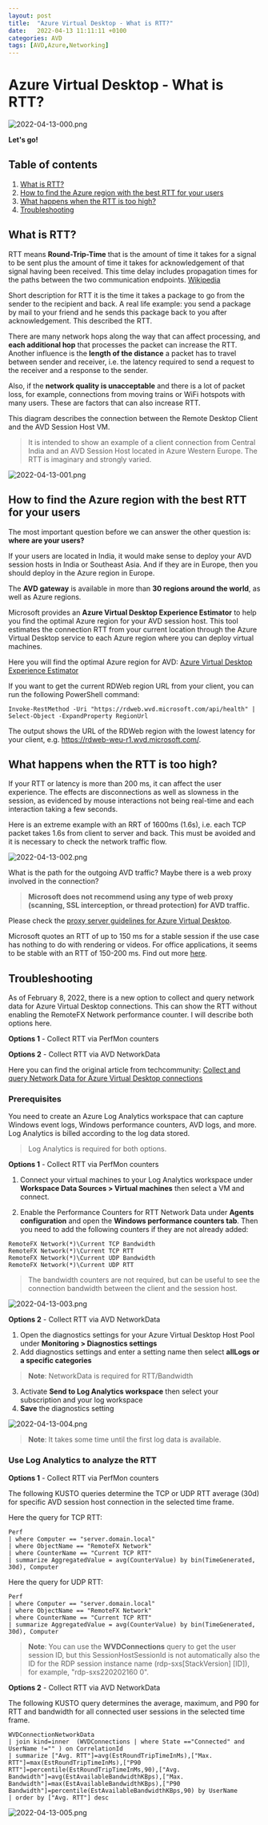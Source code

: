 ```yaml
---
layout: post
title:  "Azure Virtual Desktop - What is RTT?"
date:   2022-04-13 11:11:11 +0100
categories: AVD
tags: [AVD,Azure,Networking]
---
```

# Azure Virtual Desktop - What is RTT?

![2022-04-13-000.png](/assets/img/2022-04-13/2022-04-13-000.png)

**Let's go!**

## Table of contents
1. [What is RTT?](#What-is-RTT)
2. [How to find the Azure region with the best RTT for your users](#How-to-find-the-Azure-region-with-the-best-RTT-for-your-users)
3. [What happens when the RTT is too high?](#What-happens-when-the-RTT-is-too-high)
4. [Troubleshooting](#troubleshooting)


## What is RTT?

RTT means **Round-Trip-Time** that is the amount of time it takes for a signal to be sent plus the amount of time it takes for acknowledgement of that signal having been received. This time delay includes propagation times for the paths between the two communication endpoints. [Wikipedia](https://en.wikipedia.org/wiki/Round-trip_delay)

Short description for RTT it is the time it takes a package to go from the sender to the recipient and back. A real life example: you send a package by mail to your friend and he sends this package back to you after acknowledgement. This described the RTT. 

There are many network hops along the way that can affect processing, and **each additional hop** that processes the packet can increase the RTT. Another influence is the **length of the distance** a packet has to travel between sender and receiver, i.e. the latency required to send a request to the receiver and a response to the sender.

Also, if the **network quality is unacceptable** and there is a lot of packet loss, for example, connections from moving trains or WiFi hotspots with many users. These are factors that can also increase RTT.

This diagram describes the connection between the Remote Desktop Client and the AVD Session Host VM. 

> It is intended to show an example of a client connection from Central India and an AVD Session Host located in Azure Western Europe. The RTT is imaginary and strongly varied.
 
![2022-04-13-001.png](/assets/img/2022-04-13/2022-04-13-001.png)

## How to find the Azure region with the best RTT for your users

The most important question before we can answer the other question is: **where are your users?** 

If your users are located in India, it would make sense to deploy your AVD session hosts in India or Southeast Asia. And if they are in Europe, then you should deploy in the Azure region in Europe.

The **AVD gateway** is available in more than **30 regions around the world**, as well as Azure regions. 

Microsoft provides an **Azure Virtual Desktop Experience Estimator** to help you find the optimal Azure region for your AVD session host. This tool estimates the connection RTT from your current location through the Azure Virtual Desktop service to each Azure region where you can deploy virtual machines.  

Here you will find the optimal Azure region for AVD: [Azure Virtual Desktop Experience Estimator](https://azure.microsoft.com/en-in/services/virtual-desktop/assessment/)

If you want to get the current RDWeb region URL from your client, you can run the following PowerShell command:

```
Invoke-RestMethod -Uri "https://rdweb.wvd.microsoft.com/api/health" | Select-Object -ExpandProperty RegionUrl
```

The output shows the URL of the RDWeb region with the lowest latency for your client, e.g. https://rdweb-weu-r1.wvd.microsoft.com/. 
## What happens when the RTT is too high?

If your RTT or latency is more than 200 ms, it can affect the user experience. The effects are disconnections as well as slowness in the session, as evidenced by mouse interactions not being real-time and each interaction taking a few seconds. 

Here is an extreme example with an RRT of 1600ms (1.6s), i.e. each TCP packet takes 1.6s from client to server and back. This must be avoided and it is necessary to check the network traffic flow. 

![2022-04-13-002.png](/assets/img/2022-04-13/2022-04-13-002.png)

What is the path for the outgoing AVD traffic? Maybe there is a web proxy involved in the connection?

> **Microsoft does not recommend using any type of web proxy (scanning, SSL interception, or thread protection) for AVD traffic.** 

Please check the [proxy server guidelines for Azure Virtual Desktop](https://docs.microsoft.com/en-us/azure/virtual-desktop/proxy-server-support#what-are-proxy-servers).

Microsoft quotes an RTT of up to 150 ms for a stable session if the use case has nothing to do with rendering or videos. For office applications, it seems to be stable with an RTT of 150-200 ms. Find out more [here](https://docs.microsoft.com/en-us/azure/virtual-desktop/connection-latency).

## Troubleshooting

As of February 8, 2022, there is a new option to collect and query network data for Azure Virtual Desktop connections. This can show the RTT without enabling the RemoteFX Network performance counter. I will describe both options here.

**Options 1** - Collect RTT via PerfMon counters

**Options 2** - Collect RTT via AVD NetworkData

Here you can find the original article from techcommunity:  [Collect and query Network Data for Azure Virtual Desktop connections](https://techcommunity.microsoft.com/t5/azure-virtual-desktop/collect-and-query-network-data-for-azure-virtual-desktop/m-p/3140397)
### Prerequisites

You need to create an Azure Log Analytics workspace that can capture Windows event logs, Windows performance counters, AVD logs, and more. Log Analytics is billed according to the log data stored. 

> Log Analytics is required for both options. 

**Options 1** - Collect RTT via PerfMon counters

1. Connect your virtual machines to your Log Analytics workspace under **Workspace Data Sources > Virtual machines** then select a VM and connect.

2. Enable the Performance Counters for RTT Network Data under **Agents configuration** and open the **Windows performance counters tab**. Then you need to add the following counters if they are not already added:

```
RemoteFX Network(*)\Current TCP Bandwidth
RemoteFX Network(*)\Current TCP RTT
RemoteFX Network(*)\Current UDP Bandwidth
RemoteFX Network(*)\Current UDP RTT
```
> The bandwidth counters are not required, but can be useful to see the connection bandwidth between the client and the session host.

![2022-04-13-003.png](/assets/img/2022-04-13/2022-04-13-003.png)
 
**Options 2** - Collect RTT via AVD NetworkData

1. Open the diagnostics settings for your Azure Virtual Desktop Host Pool under **Monitoring > Diagnostics settings**
2. Add diagnostics settings and enter a setting name then select **allLogs or a specific categories**
> **Note**: NetworkData is required for RTT/Bandwidth
3. Activate **Send to Log Analytics workspace** then select your subscription and your log workspace
4. **Save** the diagnostics setting

![2022-04-13-004.png](/assets/img/2022-04-13/2022-04-13-004.png)

> **Note**: It takes some time until the first log data is available. 

### Use Log Analytics to analyze the RTT

**Options 1** - Collect RTT via PerfMon counters

The following KUSTO queries determine the TCP or UDP RTT average (30d) for specific AVD session host connection in the selected time frame.  

Here the query for TCP RTT:
```
Perf
| where Computer == "server.domain.local"
| where ObjectName == "RemoteFX Network"
| where CounterName == "Current TCP RTT"
| summarize AggregatedValue = avg(CounterValue) by bin(TimeGenerated, 30d), Computer
```
Here the query for UDP RTT:
```
Perf
| where Computer == "server.domain.local"
| where ObjectName == "RemoteFX Network"
| where CounterName == "Current TCP RTT"
| summarize AggregatedValue = avg(CounterValue) by bin(TimeGenerated, 30d), Computer
```
> **Note**: You can use the **WVDConnections** query to get the user session ID, but this SessionHostSessionId is not automatically also the ID for the RDP session instance name (rdp-sxs[StackVersion] [ID]), for example, "rdp-sxs220202160 0". 

**Options 2** - Collect RTT via AVD NetworkData

The following KUSTO query determines the average, maximum, and P90 for RTT and bandwidth for all connected user sessions in the selected time frame.  

```
WVDConnectionNetworkData 
| join kind=inner  (WVDConnections | where State =="Connected" and UserName !="" ) on CorrelationId
| summarize ["Avg. RTT"]=avg(EstRoundTripTimeInMs),["Max. RTT"]=max(EstRoundTripTimeInMs),["P90 RTT"]=percentile(EstRoundTripTimeInMs,90),["Avg. Bandwidth"]=avg(EstAvailableBandwidthKBps),["Max. Bandwidth"]=max(EstAvailableBandwidthKBps),["P90 Bandwidth"]=percentile(EstAvailableBandwidthKBps,90) by UserName
| order by ["Avg. RTT"] desc
```
![2022-04-13-005.png](/assets/img/2022-04-13/2022-04-13-005.png)